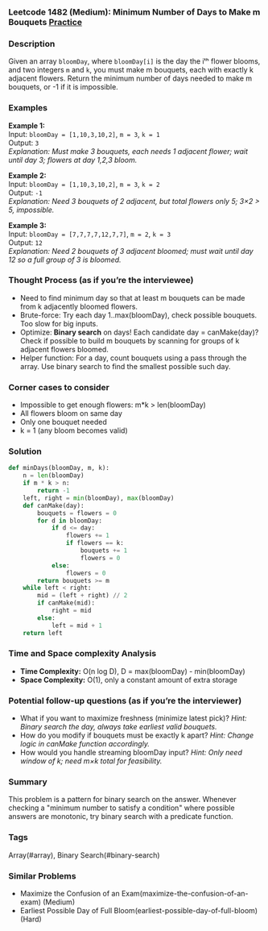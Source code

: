 ### Leetcode 1482 (Medium): Minimum Number of Days to Make m Bouquets [Practice](https://leetcode.com/problems/minimum-number-of-days-to-make-m-bouquets)

### Description  
Given an array `bloomDay`, where `bloomDay[i]` is the day the iᵗʰ flower blooms, and two integers `m` and `k`, you must make m bouquets, each with exactly k adjacent flowers. Return the minimum number of days needed to make m bouquets, or -1 if it is impossible.

### Examples  
**Example 1:**  
Input: `bloomDay = [1,10,3,10,2]`, `m = 3`, `k = 1`  
Output: `3`  
*Explanation: Must make 3 bouquets, each needs 1 adjacent flower; wait until day 3; flowers at day 1,2,3 bloom.*

**Example 2:**  
Input: `bloomDay = [1,10,3,10,2]`, `m = 3`, `k = 2`  
Output: `-1`  
*Explanation: Need 3 bouquets of 2 adjacent, but total flowers only 5; 3×2 > 5, impossible.*

**Example 3:**  
Input: `bloomDay = [7,7,7,7,12,7,7]`, `m = 2`, `k = 3`  
Output: `12`  
*Explanation: Need 2 bouquets of 3 adjacent bloomed; must wait until day 12 so a full group of 3 is bloomed.*

### Thought Process (as if you’re the interviewee)  
- Need to find minimum day so that at least m bouquets can be made from k adjacently bloomed flowers.
- Brute-force: Try each day 1..max(bloomDay), check possible bouquets. Too slow for big inputs.
- Optimize: **Binary search** on days! Each candidate day = canMake(day)? Check if possible to build m bouquets by scanning for groups of k adjacent flowers bloomed.
- Helper function: For a day, count bouquets using a pass through the array. Use binary search to find the smallest possible such day.

### Corner cases to consider  
- Impossible to get enough flowers: m*k > len(bloomDay)
- All flowers bloom on same day
- Only one bouquet needed
- k = 1 (any bloom becomes valid)

### Solution
```python
def minDays(bloomDay, m, k):
    n = len(bloomDay)
    if m * k > n:
        return -1
    left, right = min(bloomDay), max(bloomDay)
    def canMake(day):
        bouquets = flowers = 0
        for d in bloomDay:
            if d <= day:
                flowers += 1
                if flowers == k:
                    bouquets += 1
                    flowers = 0
            else:
                flowers = 0
        return bouquets >= m
    while left < right:
        mid = (left + right) // 2
        if canMake(mid):
            right = mid
        else:
            left = mid + 1
    return left
```

### Time and Space complexity Analysis  
- **Time Complexity:** O(n log D), D = max(bloomDay) - min(bloomDay)
- **Space Complexity:** O(1), only a constant amount of extra storage

### Potential follow-up questions (as if you’re the interviewer)  
- What if you want to maximize freshness (minimize latest pick)?
  *Hint: Binary search the day, always take earliest valid bouquets.*
- How do you modify if bouquets must be exactly k apart?
  *Hint: Change logic in canMake function accordingly.*
- How would you handle streaming bloomDay input?
  *Hint: Only need window of k; need m×k total for feasibility.*

### Summary
This problem is a pattern for binary search on the answer. Whenever checking a "minimum number to satisfy a condition" where possible answers are monotonic, try binary search with a predicate function.

### Tags
Array(#array), Binary Search(#binary-search)

### Similar Problems
- Maximize the Confusion of an Exam(maximize-the-confusion-of-an-exam) (Medium)
- Earliest Possible Day of Full Bloom(earliest-possible-day-of-full-bloom) (Hard)